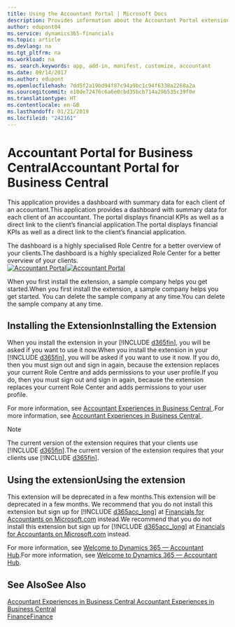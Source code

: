 ```yaml
---
title: Using the Accountant Portal | Microsoft Docs
description: Provides information about the Accountant Portal extension.
author: edupont04
ms.service: dynamics365-financials
ms.topic: article
ms.devlang: na
ms.tgt_pltfrm: na
ms.workload: na
ms. search.keywords: app, add-in, manifest, customize, accountant
ms.date: 09/14/2017
ms.author: edupont
ms.openlocfilehash: 7dd5f2a19bd94f87c94a9bc1c94f6338a2268a2a
ms.sourcegitcommit: e10de72476c6a6e0cbd35bcb714a29b535c39f0e
ms.translationtype: HT
ms.contentlocale: en-GB
ms.lasthandoff: 01/21/2019
ms.locfileid: "242161"
---
```

# <a name="accountant-portal-for-business-central"></a><span data-ttu-id="57b97-103">Accountant Portal for Business Central</span><span class="sxs-lookup"><span data-stu-id="57b97-103">Accountant Portal for Business Central</span></span>
<span data-ttu-id="57b97-104">This application provides a dashboard with summary data for each client of an accountant.</span><span class="sxs-lookup"><span data-stu-id="57b97-104">This application provides a dashboard with summary data for each client of an accountant.</span></span> <span data-ttu-id="57b97-105">The portal displays financial KPIs as well as a direct link to the client’s financial application.</span><span class="sxs-lookup"><span data-stu-id="57b97-105">The portal displays financial KPIs as well as a direct link to the client’s financial application.</span></span>  

<span data-ttu-id="57b97-106">The dashboard is a highly specialised Role Centre for a better overview of your clients.</span><span class="sxs-lookup"><span data-stu-id="57b97-106">The dashboard is a highly specialized Role Center for a better overview of your clients.</span></span>  
<span data-ttu-id="57b97-107">[![Accountant Portal](./media/ui-extensions-accportal/accountant-portal.png)](https://go.microsoft.com/fwlink/?linkid=851257)</span><span class="sxs-lookup"><span data-stu-id="57b97-107">[![Accountant Portal](./media/ui-extensions-accportal/accountant-portal.png)](https://go.microsoft.com/fwlink/?linkid=851257)</span></span>

<span data-ttu-id="57b97-108">When you first install the extension, a sample company helps you get started.</span><span class="sxs-lookup"><span data-stu-id="57b97-108">When you first install the extension, a sample company helps you get started.</span></span> <span data-ttu-id="57b97-109">You can delete the sample company at any time.</span><span class="sxs-lookup"><span data-stu-id="57b97-109">You can delete the sample company at any time.</span></span>  

## <a name="installing-the-extension"></a><span data-ttu-id="57b97-110">Installing the Extension</span><span class="sxs-lookup"><span data-stu-id="57b97-110">Installing the Extension</span></span>
<span data-ttu-id="57b97-111">When you install the extension in your [!INCLUDE [d365fin](includes/d365fin_md.md)], you will be asked if you want to use it now.</span><span class="sxs-lookup"><span data-stu-id="57b97-111">When you install the extension in your [!INCLUDE [d365fin](includes/d365fin_md.md)], you will be asked if you want to use it now.</span></span> <span data-ttu-id="57b97-112">If you do, then you must sign out and sign in again, because the extension replaces your current Role Centre and adds permissions to your user profile.</span><span class="sxs-lookup"><span data-stu-id="57b97-112">If you do, then you must sign out and sign in again, because the extension replaces your current Role Center and adds permissions to your user profile.</span></span>  

<span data-ttu-id="57b97-113">For more information, see [Accountant Experiences in Business Central ](finance-accounting.md).</span><span class="sxs-lookup"><span data-stu-id="57b97-113">For more information, see [Accountant Experiences in Business Central ](finance-accounting.md).</span></span>  

> [!NOTE]
>  <span data-ttu-id="57b97-114">The current version of the extension requires that your clients use [!INCLUDE [d365fin](includes/d365fin_md.md)].</span><span class="sxs-lookup"><span data-stu-id="57b97-114">The current version of the extension requires that your clients use [!INCLUDE [d365fin](includes/d365fin_md.md)].</span></span>  

## <a name="using-the-extension"></a><span data-ttu-id="57b97-115">Using the extension</span><span class="sxs-lookup"><span data-stu-id="57b97-115">Using the extension</span></span>
<span data-ttu-id="57b97-116">This extension will be deprecated in a few months.</span><span class="sxs-lookup"><span data-stu-id="57b97-116">This extension will be deprecated in a few months.</span></span> <span data-ttu-id="57b97-117">We recommend that you do not install this extension but sign up for [!INCLUDE [d365acc_long](includes/d365acc_long_md.md)] at [Financials for Accountants on Microsoft.com](https://www.microsoft.com/en-us/dynamics365/financial-insights-for-accountants) instead.</span><span class="sxs-lookup"><span data-stu-id="57b97-117">We recommend that you do not install this extension but sign up for [!INCLUDE [d365acc_long](includes/d365acc_long_md.md)] at [Financials for Accountants on Microsoft.com](https://www.microsoft.com/en-us/dynamics365/financial-insights-for-accountants) instead.</span></span>

<span data-ttu-id="57b97-118">For more information, see [Welcome to Dynamics 365 — Accountant Hub](/dynamics365/accountants/index.md).</span><span class="sxs-lookup"><span data-stu-id="57b97-118">For more information, see [Welcome to Dynamics 365 — Accountant Hub](/dynamics365/accountants/index.md).</span></span>  

## <a name="see-also"></a><span data-ttu-id="57b97-119">See Also</span><span class="sxs-lookup"><span data-stu-id="57b97-119">See Also</span></span>
[<span data-ttu-id="57b97-120">Accountant Experiences in Business Central </span><span class="sxs-lookup"><span data-stu-id="57b97-120">Accountant Experiences in Business Central </span></span>](finance-accounting.md)  
[<span data-ttu-id="57b97-121">Finance</span><span class="sxs-lookup"><span data-stu-id="57b97-121">Finance</span></span>](finance.md)  
